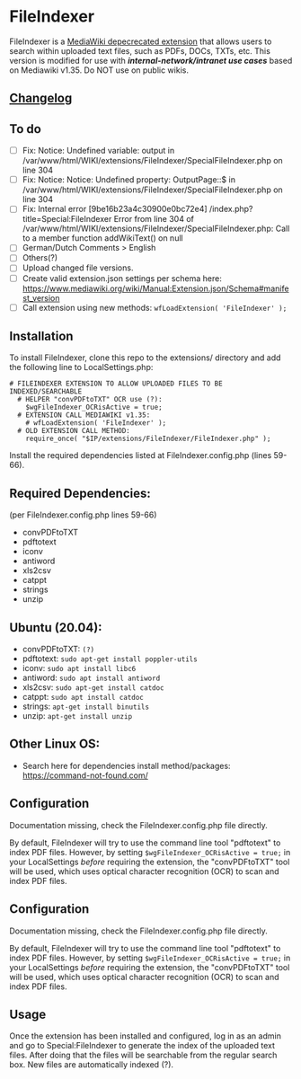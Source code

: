 # FileIndexer

FileIndexer is a [MediaWiki depecrecated extension](https://www.mediawiki.org/wiki/Extension_talk:FileIndexer#Security) that allows users to search within uploaded text files, such as PDFs, DOCs, TXTs, etc. This version is modified for use with ***internal-network/intranet use cases*** based on Mediawiki v1.35. Do NOT use on public wikis.

## [Changelog](https://github.com/gripfastistech/FileIndexer/blob/master/changelog.md)

## To do
 - [ ] Fix: Notice: Undefined variable: output in /var/www/html/WIKI/extensions/FileIndexer/SpecialFileIndexer.php on line 304
 - [ ] Fix: Notice: Notice: Undefined property: OutputPage::$ in /var/www/html/WIKI/extensions/FileIndexer/SpecialFileIndexer.php on line 304
 - [ ] Fix: Internal error [9be16b23a4c30900e0bc72e4] /index.php?title=Special:FileIndexer Error from line 304 of /var/www/html/WIKI/extensions/FileIndexer/SpecialFileIndexer.php: Call to a member function addWikiText() on null
 - [ ] German/Dutch Comments > English
 - [ ] Others(?)
 - [ ] Upload changed file versions. 
 - [ ] Create valid extension.json settings per schema here: https://www.mediawiki.org/wiki/Manual:Extension.json/Schema#manifest_version
 - [ ] Call extension using new methods: ``` wfLoadExtension( 'FileIndexer' ); ```

## Installation

To install FileIndexer, clone this repo to the extensions/ directory and add the following line to LocalSettings.php:

```
# FILEINDEXER EXTENSION TO ALLOW UPLOADED FILES TO BE INDEXED/SEARCHABLE
  # HELPER "convPDFtoTXT" OCR use (?):
	$wgFileIndexer_OCRisActive = true;
  # EXTENSION CALL MEDIAWIKI v1.35: 
	# wfLoadExtension( 'FileIndexer' );
  # OLD EXTENSION CALL METHOD:
	require_once( "$IP/extensions/FileIndexer/FileIndexer.php" );
```
	
Install the required dependencies listed at FileIndexer.config.php (lines 59-66).

## Required Dependencies:
(per FileIndexer.config.php lines 59-66)

 - convPDFtoTXT
 - pdftotext
 - iconv
 - antiword
 - xls2csv
 - catppt
 - strings
 - unzip
 
## Ubuntu (20.04):
 
  - convPDFtoTXT: ```(?)```
 - pdftotext: ```sudo apt-get install poppler-utils```
 - iconv: ```sudo apt install libc6```
 - antiword: ```sudo apt install antiword```
 - xls2csv: ```sudo apt-get install catdoc```
 - catppt: ```sudo apt install catdoc```
 - strings: ```apt-get install binutils```
 - unzip: ```apt-get install unzip```
 
## Other Linux OS:
 - Search here for dependencies install method/packages: https://command-not-found.com/
 
## Configuration

Documentation missing, check the FileIndexer.config.php file directly.

By default, FileIndexer will try to use the command line tool "pdftotext" to index PDF files. However, by setting `$wgFileIndexer_OCRisActive = true;` in your LocalSettings *before* requiring the extension, the "convPDFtoTXT" tool will be used, which uses optical character recognition (OCR) to scan and index PDF files.
 
## Configuration

Documentation missing, check the FileIndexer.config.php file directly.

By default, FileIndexer will try to use the command line tool "pdftotext" to index PDF files. However, by setting `$wgFileIndexer_OCRisActive = true;` in your LocalSettings *before* requiring the extension, the "convPDFtoTXT" tool will be used, which uses optical character recognition (OCR) to scan and index PDF files.

## Usage

Once the extension has been installed and configured, log in as an admin and go to Special:FileIndexer to generate the index of the uploaded text files. After doing that the files will be searchable from the regular search box. New files are automatically indexed (?).

